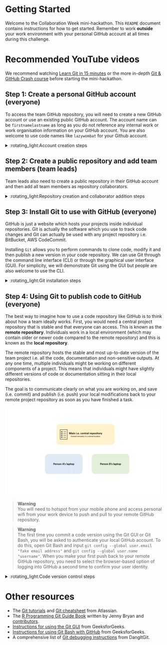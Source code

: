 # Getting Started    
Welcome to the Collaboration Week mini-hackathon. This `README` document contains instructions for how to get started. Remember to work **outside** your work environment with your personal GitHub account at all times during this challenge. 

# Recommended YouTube videos  
We recommend watching [Learn Git in 15 minutes](https://www.youtube.com/watch?v=USjZcfj8yxE) or the more in-depth [Git & GitHub Crash course](https://www.youtube.com/watch?v=RGOj5yH7evk) before starting the mini-hackathon.   

## Step 1: Create a personal GitHub account (everyone)  
To access the team GitHub repository, you will need to create a new GitHub account or use an existing public GitHub account. The account name can be `firstnamelastname` as long as you do not reference any internal work or work organisation information on your GitHub account. You are also welcome to use code names like `lazywombat` for your Github account.     

<details><summary>:rotating_light:Account creation steps</summary>  
<p>   

1. Navigate to [https://github.com/](https://github.com/) and enter your **non-work** email address to sign up for a GitHub account.   

    <img src="./figures/github_webpage.png" width="500px"><br>   

2. This takes you to the next prompt where you are asked to create a password and GitHub username. You can type `n` to avoid receiving GitHub announcements through email.   

    <img src="./figures/github_account_creation.png" width="500px"><br>    

3. Verify your account through your nominated non-work email address.   

4. Sign up to a **free** GitHub account i.e. student account for use with 5 - 10 members. You can leave all other GitHub features unticked.   

5. Congratulations! You have now logged into your personal GitHub account. Send your username to your team lead. Your account will look relatively empty at first, like the example below.  

    <img src="./figures/github_account_view.png" width="500px"><br>  

</p>  
</details>  


## Step 2: Create a public repository and add team members (team leads)  
Team leads also need to create a public repository in their GitHub account and then add all team members as repository collaborators.  

<details><summary>:rotating_light:Repository creation and collaborator addition steps</summary>  
<p>  

1. Log into your GitHub account and navigate to [https://github.com/new](https://github.com/new) to create a new repository (you can also click `+` -> `New repository` to access this from the top right hand corner inside GitHub). A repository can be thought of as a contained space to store all the code, documentation and analytical outputs produced by your project.  

2. Choose a name for your new team repository. Select the **public** repository and tick to add a README file. You can ignore the `Add .gitignore` and `Choose a license` options. Click `Create repository`.    

    <img src="./figures/create_repository.png" width="500px"><br>  

3. Navigate to your new repository via the main page (you can also access your main page at `www.github.com/yourusername`). Click on your new repository and navigate to the `Settings` tab in the bar under your repository name. Click the `Collaborators` tab and then click on the green box `Add people`. Search for your team members and then click `Add user to this repository`. Repeat this step for all your team members.   

    <img src="./figures/add_collaborators.png" width="500px"><br>  

4. An email notification should be sent to your team member. Ask your team member to open the invite and accept the collaborator request. Your team member should now be able to commit and push code to your team repository.   

    <img src="./figures/collaborator_invite.png" width="500px"><br>  

</p>
</details>

## Step 3: Install Git to use with GitHub (everyone)
GitHub is just a website which hosts your projects inside individual repositories. Git is actually the software which you use to track code changes and Git can actually be used with any project repository i.e. BitBucket, AWS CodeCommit.   

Installing `Git` allows you to perform commands to clone code, modify it and then publish a new version in your code repository. We can use Git through the command line interface (CLI) or through the graphical user interface (GUI). For simplicity, we will demonstrate Git using the GUI but people are also welcome to use the CLI.     

<details><summary>:rotating_light:Git installation steps</summary>  
<p>  

1. Git is installed by default on Mac and Linux machines. Search through your applications to check whether you already have Git installed. To install Git on your non-work laptop or computer, navigate to [https://git-scm.com/downloads](https://git-scm.com/downloads) and select your operating system.    

    <img src="./figures/git_webpage.png" width="500px"><br>  

2. For Windows users, click on `Click here to download` and then open the downloaded file (which will be called something like `Git-2.37.1-64-bit`). Proceed by allowing the program to make changes to your computer.    

    <img src="./figures/download_git_from_windows.png" width="500px"><br>   

3. An installation prompt should appear. Click through `Next` and leave the default component selection unchanged (i.e. install both Git Bash and Git GUI). If you have a code editor i.e. Visual Studio Code, select that as your default editor. If not, you can still select Notepad as a basic code/text editor. Keep the default settings and click through `Next` until the installation takes place.   

    <img src="./figures/git_installation_process.png" width="500px"><br>  
    <img src="./figures/git_installation_process_2.png" width="500px"><br>   

4. Click `Finish` to exit the Git Setup prompt.  

    <img src="./figures/git_installation_process_3.png" width="500px"><br>  

5. Congratulations! You have now installed Git in your non-work environment. You should now be able to access the Git GUI via the search bar.  

    <img src="./figures/git_gui_search.png" width="500px"><br>  

</p>
</details>

## Step 4: Using Git to publish code to GitHub (everyone)  
The best way to imagine how to use a code repository like GitHub is to think about how a team ideally works. First, you would need a central project repository that is stable and that everyone can access. This is known as the **remote repository**. Individuals work in a local environment (which may contain older or newer code compared to the remote repository) and this is known as the **local repository**.   

The remote repository hosts the stable and most up-to-date version of the team project i.e. all the code, documentation and non-sensitive outputs. At any one time, multiple individuals might be working on different components of a project. This means that individuals might have slightly different versions of code or documentation sitting in their local repositories.  

The goal is to communicate clearly on what you are working on, and save (i.e. commit) and publish (i.e. push) your local modifications back to your remote project repository as soon as you have finished a task.  

![](./figures/git_usage_summary.gif)    

> **Warning**  
> You will need to hotspot from your mobile phone and access personal wifi from your work device to push and pull to your remote GitHub repository.   

> **Warning**  
> The first time you commit a code version using the Git GUI or Git Bash, you will be asked to authenticate your local GitHub account. To do this, open Git Bash and input `git config --global user.email "fake email address"` and `git config --global user.name "username"`. When you make your first push back to your remote GitHub repository, you need to select the browser-based option of logging into GitHub a second time to confirm your user identity.    

<details><summary>:rotating_light:Code version control steps</summary>  
<p>  

### Clone your remote repository  
1. Navigate to the GitHub repository that your team lead has created. Click on the green `Code` button and copy the HTTPS link for your repository. We would like to create a clone of this remote repository in our local environment via the copied HTTPS link.  

    <img src="./figures/repo_clone_link.png" width="500px"><br>   

2. Open the Git GUI and click `Clone existing repository`. This takes you to a window where you can enter your copied HTTPS link as the source location, and a new local working directory as your target location `C:/Users/username/Desktop/git_project/repository_name`. Click `Clone`.    

    <img src="./figures/git_gui_clone.png" width="500px"><br>   
    <img src="./figures/git_gui_clone_2.png" width="500px"><br>  

3. Congratulations! You now have a local version of your project repository. Your local repository will store the link to your remote GitHub repository automatically.  

### Create a separate local repository branch  
It is always a good habit to work on a branch which is separate to your main branch. This prevents you from accidentally overwriting your team's remote project repository without someone else to peer review your changes. 

<img src="./figures/remote_repository_branches.png" width="500px"><br>    

1. In your newly cloned local repository, navigate to `Branch` -> `Create...` to create a new branch. Name your branch something like `username_dev`.   

    <img src="./figures/git_branch.png" width="500px"><br>    

2. Click `Create` and you will automatically switch to working inside your new `username_dev` branch.   

### Add new code to your remote repository  
1. Navigate to your local working directory i.e. `C:/Users/user/git_repo/project` and start working on your project. Save all changes to your code or documents.  
2. To register your changes locally, first click `Rescan` to scan for local file updates. The bash equivalent of this is to type `git status`. Any new changes made in your local working directory will now appear under the `Unstaged Changes` window.   

    <img src="./figures/git_status.png" width="500px"><br>  

3. Add your new changes by clicking `Stage Changed`. The bash equivalent of this is to type `git add`. Added changes will now appear under the `Staged Changes` window.   

    <img src="./figures/git_add.png" width="500px"><br>  

4. Register new code changes by writing a new commit message in the Git GUI textbox and then clicking `Commit`. The bash equivalent of this is to type `git commit`. This registers a safe version of your code changes locally, which then enables you to push your committed changes to your remote repository. The first time you do this, you may see an error message prompting you to fill our your global username and user email. Do this by opening Git Bash and inputting `git config --global user.email "fake email address"` and `git config --global user.name "username"`.    

    <img src="./figures/git_commit.png" width="500px"><br>  

5. To push your local changes back to the remote repository, click `Push`. **Remember to push from your `username_dev` branch to your remote repository**. The Git GUI will push to a newly created remote GitHub branch named `username_dev`. This allows you to create a remote copy of your own changes, which a team member can review before integration back into your team's remote repository `main` branch. The bash equivalent of this is to type `git push origin HEAD:username_dev`.    

    <img src="./figures/git_commit.png" width="500px"><br>  

### Code peer review  
Congratulations! Your local code changes have now been committed to your remote repository. But the work isn't over. Working in a team, we would ideally want to implement a final level of code peer review before changes are integrated into the main remote repository (i.e. stable project version).    

1. To review your newly pushed changes, navigate to your GitHub repository and look for your `username_dev`, which contains the new version of code changes that you introduced. The peer reviewer can now choose to integrate these changes by navigating to `Contribute` -> `Open pull request`.  

    <img src="./figures/git_pull_request.png" width="500px"><br>  

2. This takes you to a new page, where a comparison of the `username_dev` and `main` branches is performed to check that the `username_dev` code changes can be successfully merged into the remote repository `main` branch. Optional: write a message documenting that peer review has been conducted and click `Create pull request`.    

    <img src="./figures/git_pull_request_2.png" width="500px"><br>  


3. Click `Merge pull request` to complete your code merge with the remote repository `main` branch. You will be asked to confirm this decision again. Remember to delete the `username_dev` branch after your changes have been successfully merged, as you no longer need this branch i.e. this reduces branch clutter for the team. 

    <img src="./figures/git_pull_request_3.png" width="500px"><br>  

:tada:Congratulations! You have successfully added changes to your team's remote repository!    

### Update your local repository with your team member's new changes   
1. Imagine that your team member has made a new change to the remote repository `main` branch whilst you were working locally on your own changes. This happens all the time. To integrate your team member's new remote changes, click `Remote` -> `Fetch from` -> `origin` to fetch the latest copy of the team's remote repository and then click `Merge` -> `Local Merge...` to merge these changes to your local repository. The bash equivalent of these two steps is to type `git pull`.  

    <img src="./figures/git_push.png" width="500px"><br>   

**Warning:** If your team member and you are working on the same code changes, you will receive a code conflict error message. You can handle code conflicts by choosing the version of code to accept and then merging the rest of the project together. Ask your team lead or a hackathon helper if you get stuck here.  

</p>
</details>  

<p>  

# Other resources   
+ The [Git tutorials](https://www.atlassian.com/git/tutorials/setting-up-a-repository) and [Git cheatsheet](https://www.atlassian.com/git/tutorials/atlassian-git-cheatsheet) from Atlassian.   
+ The [R Programming Git Guide Book](https://happygitwithr.com/) written by Jenny Bryan and [contributors](https://happygitwithr.com/contrib.html).   
+ [Instructions for using the Git GUI](https://www.geeksforgeeks.org/working-on-git-for-gui/) from GeeksforGeeks.    
+ [Instructions for using Git Bash with GitHub](https://www.geeksforgeeks.org/ultimate-guide-git-github/?ref=lbp) from GeeksforGeeks.   
+ A comprehensive list of [Git debugging instructions](https://dangitgit.com/en) from DangItGit.  
